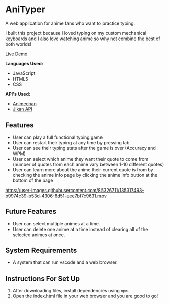 # AniTyper

A web application for anime fans who want to practice typing.  

I built this project because I loved typing on my custom mechanical keyboards and I also love watching anime so why not combine the best of both worlds!  

[Live Demo](https://anthony-tran2.github.io/AniTyper/)  

**Languages Used:** 
* JavaScript
* HTML5
* CSS  

**API's Used:**
* [Animechan](https://animechan.vercel.app/)  
* [Jikan API](https://jikan.moe/)  
                
## Features
* User can play a full functional typing game
* User can restart their typing at any time by pressing tab
* User can see their typing stats after the game is over (Accuracy and WPM)
* User can select which anime they want their quote to come from (number of quotes from each anime vary between 1-10 different quotes)
* User can learn more about the anime their current quote is from by checking the anime info page by clicking the anime info button at the bottom of the page

https://user-images.githubusercontent.com/85326711/135317493-b9974c39-b53d-4306-8d51-eee7bf7c9631.mov

## Future Features
* User can select multiple animes at a time.  
* User can delete one anime at a time instead of clearing all of the selected animes at once.  
  
## System Requirements
* A system that can run vscode and a web browser.  
  
## Instructions For Set Up
  1. After downloading files, install dependencies using `npm`.
  2. Open the index.html file in your web browser and you are good to go!
  
